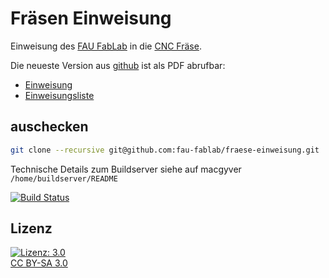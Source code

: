 Fräsen Einweisung
=================

Einweisung des [FAU FabLab](https://fablab.fau.de) in die [CNC Fräse](https://fablab.fau.de/tool/cnc-fraese).

Die neueste Version aus [github](https://github.com/fau-fablab/fraese-einweisung) ist als PDF abrufbar:

- [Einweisung](https://brain.fablab.fau.de/build/fraese-einweisung/Einweisung_Fraese.pdf)
- [Einweisungsliste](https://brain.fablab.fau.de/build/fraese-einweisung/Einweisungsliste_Fraese.pdf)

auschecken
----------

```bash
git clone --recursive git@github.com:fau-fablab/fraese-einweisung.git
```

Technische Details zum Buildserver siehe auf macgyver `/home/buildserver/README`

[![Build Status](https://brain.fablab.fau.de/build/fraese-einweisung/status.svg)](https://brain.fablab.fau.de/build/fraese-einweisung/)

Lizenz
------

[![Lizenz: 3.0](https://licensebuttons.net/l/by-sa/3.0/de/88x31.png)</br>CC BY-SA 3.0](https://creativecommons.org/licenses/by-sa/3.0/)
